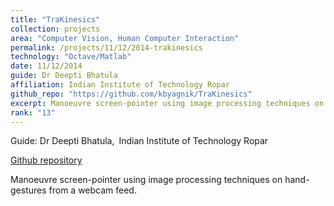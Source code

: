 ```yaml
---
title: "TraKinesics"
collection: projects
area: "Computer Vision, Human Computer Interaction"
permalink: /projects/11/12/2014-trakinesics
technology: "Octave/Matlab"
date: 11/12/2014
guide: Dr Deepti Bhatula
affiliation: Indian Institute of Technology Ropar
github_repo: "https://github.com/kbyagnik/TraKinesics"
excerpt: Manoeuvre screen-pointer using image processing techniques on hand-gestures from a webcam feed.
rank: "13"
---
```


Guide: Dr Deepti Bhatula,&ensp;Indian Institute of Technology Ropar 

[Github repository](https://github.com/kbyagnik/TraKinesics)

Manoeuvre screen-pointer using image processing techniques on hand-gestures from a webcam feed.
